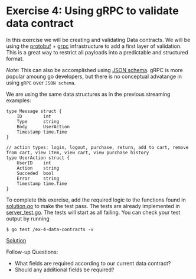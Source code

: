 # Exercise 4: Using gRPC to validate data contract

In this exercise we will be creating and validating Data contracts. We will be using the [protobuf](https://protobuf.dev/) + [grpc](https://grpc.io/) infrastructure to add a first layer of validation. This is a great way to restrict all payloads into a predictable and structured format.

_Note_: This can also be accomplished using [JSON schema](https://json-schema.org/). gRPC is more popular amoung go developers, but there is no conceptual advatange in using `gRPC` over `JSON schema`.

We are using the same data structures as in the previous streaming examples:

```
type Message struct {
	ID        int
	Type      string
	Body      UserAction
	Timestamp time.Time
}

// action types: login, logout, purchase, return, add to cart, remove from cart, view item, view cart, view purchase history
type UserAction struct {
	UserID    int
	Action    string
	Succeded  bool
	Error     string
	Timestamp time.Time
}
```

To complete this exercise, add the required logic to the functions found in [solution.go](/server.go) to make the test pass. The tests are already implemented in [server_test.go](/server_test.go). The tests will start as all failing. You can check your test output by running

```
$ go test /ex-4-data-contracts -v
```

[Solution](/solution/server.go)

Follow-up Questions:

* What fields are required according to our current data contract?
* Should any additional fields be required?
